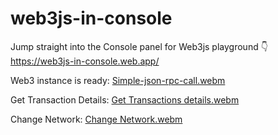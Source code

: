 # web3js-in-console
Jump straight into the Console panel for Web3js playground 👇
https://web3js-in-console.web.app/

Web3 instance is ready:
[Simple-json-rpc-call.webm](https://user-images.githubusercontent.com/42214791/194745094-f06d96e3-dfbb-45f8-9f41-0fc85badbda4.webm)


Get Transaction Details:
[Get Transactions details.webm](https://user-images.githubusercontent.com/42214791/194745115-b100f04c-08b5-4200-bb7a-9716f71282ca.webm)

Change Network:
[Change Network.webm](https://user-images.githubusercontent.com/42214791/194745177-085cabaa-0cf1-4149-a504-be51fe9c6213.webm)


